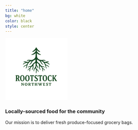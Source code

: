 ```yaml
---
title: "home"
bg: white
color: black
style: center
---
```


<img width="200px" src="img/rootstock.png">

### Locally-sourced food for the community

Our mission is to deliver fresh produce-focused grocery bags.

